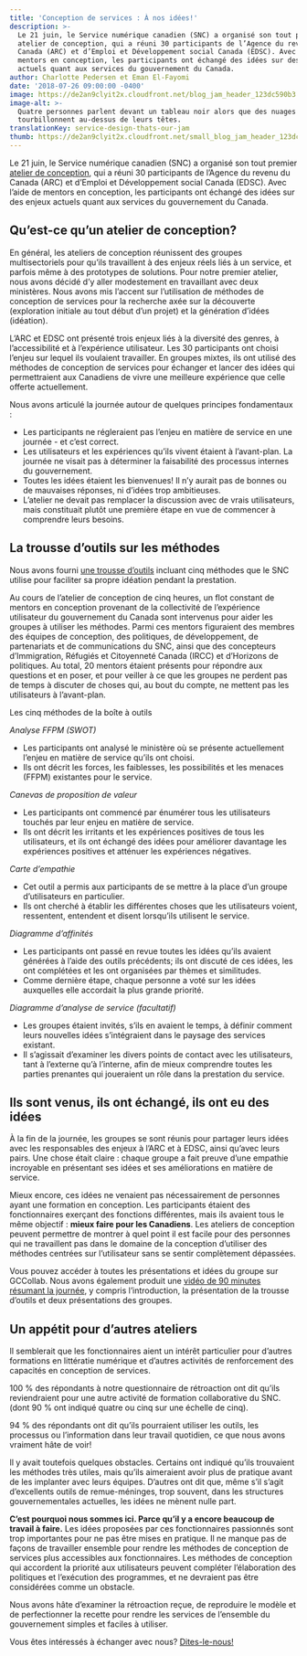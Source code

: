 ```yaml
---
title: 'Conception de services : À nos idées!'
description: >-
  Le 21 juin, le Service numérique canadien (SNC) a organisé son tout premier
  atelier de conception, qui a réuni 30 participants de l’Agence du revenu du
  Canada (ARC) et d’Emploi et Développement social Canada (EDSC). Avec l’aide de
  mentors en conception, les participants ont échangé des idées sur des enjeux
  actuels quant aux services du gouvernement du Canada.
author: Charlotte Pedersen et Eman El-Fayomi
date: '2018-07-26 09:00:00 -0400'
image: https://de2an9clyit2x.cloudfront.net/blog_jam_header_123dc590b3.jpg
image-alt: >-
  Quatre personnes parlent devant un tableau noir alors que des nuages ​​colorés
  tourbillonnent au-dessus de leurs têtes.
translationKey: service-design-thats-our-jam
thumb: https://de2an9clyit2x.cloudfront.net/small_blog_jam_header_123dc590b3.jpg
---
```


Le 21 juin, le Service numérique canadien (SNC) a organisé son tout premier [atelier de conception](https://www.youtube.com/watch?v=S_XeFWoR9uU), qui a réuni 30 participants de l’Agence du revenu du Canada (ARC) et d’Emploi et Développement social Canada (EDSC). Avec l’aide de mentors en conception, les participants ont échangé des idées sur des enjeux actuels quant aux services du gouvernement du Canada.

## Qu’est-ce qu’un atelier de conception?

En général, les ateliers de conception réunissent des groupes multisectoriels pour qu’ils travaillent à des enjeux réels liés à un service, et parfois même à des prototypes de solutions. Pour notre premier atelier, nous avons décidé d’y aller modestement en travaillant avec deux ministères. Nous avons mis l’accent sur l’utilisation de méthodes de conception de services pour la recherche axée sur la découverte (exploration initiale au tout début d’un projet) et la génération d’idées (idéation).

L’ARC et EDSC ont présenté trois enjeux liés à la diversité des genres, à l’accessibilité et à l’expérience utilisateur. Les 30 participants ont choisi l’enjeu sur lequel ils voulaient travailler. En groupes mixtes, ils ont utilisé des méthodes de conception de services pour échanger et lancer des idées qui permettraient aux Canadiens de vivre une meilleure expérience que celle offerte actuellement.

Nous avons articulé la journée autour de quelques principes fondamentaux :
* Les participants ne régleraient pas l’enjeu en matière de service en une journée - et c’est correct.
* Les utilisateurs et les expériences qu’ils vivent étaient à l’avant-plan. La journée ne visait pas à déterminer la faisabilité des processus internes du gouvernement.
* Toutes les idées étaient les bienvenues! Il n’y aurait pas de bonnes ou de mauvaises réponses, ni d’idées trop ambitieuses.
* L’atelier ne devait pas remplacer la discussion avec de vrais utilisateurs, mais constituait plutôt une première étape en vue de commencer à comprendre leurs besoins.


## La trousse d’outils sur les méthodes

Nous avons fourni [une trousse d’outils](https://gccollab.ca/file/owner/charlottepedersen#915431) incluant cinq méthodes que le SNC utilise pour faciliter sa propre idéation pendant la prestation.

Au cours de l’atelier de conception de cinq heures, un flot constant de mentors en conception provenant de la collectivité de l’expérience utilisateur du gouvernement du Canada sont intervenus pour aider les groupes à utiliser les méthodes. Parmi ces mentors figuraient des membres des équipes de conception, des politiques, de développement, de partenariats et de communications du SNC, ainsi que des concepteurs d’Immigration, Réfugiés et Citoyenneté Canada (IRCC) et d’Horizons de politiques. Au total, 20 mentors étaient présents pour répondre aux questions et en poser, et pour veiller à ce que les groupes ne perdent pas de temps à discuter de choses qui, au bout du compte, ne mettent pas les utilisateurs à l’avant-plan.

Les cinq méthodes de la boîte à outils

*Analyse FFPM (SWOT)*

* Les participants ont analysé le ministère où se présente actuellement l’enjeu en matière de service qu’ils ont choisi.
* Ils ont décrit les forces, les faiblesses, les possibilités et les menaces (FFPM) existantes pour le service.

*Canevas de proposition de valeur*

* Les participants ont commencé par énumérer tous les utilisateurs touchés par leur enjeu en matière de service.
* Ils ont décrit les irritants et les expériences positives de tous les utilisateurs, et ils ont échangé des idées pour améliorer davantage les expériences positives et atténuer les expériences négatives.

*Carte d’empathie*

* Cet outil a permis aux participants de se mettre à la place d’un groupe d’utilisateurs en particulier.
* Ils ont cherché à établir les différentes choses que les utilisateurs voient, ressentent, entendent et disent lorsqu’ils utilisent le service.

*Diagramme d’affinités*

* Les participants ont passé en revue toutes les idées qu’ils avaient générées à l’aide des outils précédents; ils ont discuté de ces idées, les ont complétées et les ont organisées par thèmes et similitudes.
* Comme dernière étape, chaque personne a voté sur les idées auxquelles elle accordait la plus grande priorité.

*Diagramme d’analyse de service (facultatif)*

* Les groupes étaient invités, s’ils en avaient le temps, à définir comment leurs nouvelles idées s’intégraient dans le paysage des services existant.
* Il s’agissait d’examiner les divers points de contact avec les utilisateurs, tant à l’externe qu’à l’interne, afin de mieux comprendre toutes les parties prenantes qui joueraient un rôle dans la prestation du service.


## Ils sont venus, ils ont échangé, ils ont eu des idées

À la fin de la journée, les groupes se sont réunis pour partager leurs idées avec les responsables des enjeux à l’ARC et à EDSC, ainsi qu’avec leurs pairs. Une chose était claire : chaque groupe a fait preuve d’une empathie incroyable en présentant ses idées et ses améliorations en matière de service.

Mieux encore, ces idées ne venaient pas nécessairement de personnes ayant une formation en conception. Les participants étaient des fonctionnaires exerçant des fonctions différentes, mais ils avaient tous le même objectif : **mieux faire pour les Canadiens**. Les ateliers de conception peuvent permettre de montrer à quel point il est facile pour des personnes qui ne travaillent pas dans le domaine de la conception d’utiliser des méthodes centrées sur l’utilisateur sans se sentir complètement dépassées.

Vous pouvez accéder à toutes les présentations et idées du groupe sur GCCollab. Nous avons également produit une [vidéo de 90 minutes résumant la journée](https://www.youtube.com/watch?v=S_XeFWoR9uU), y compris l’introduction, la présentation de la trousse d’outils et deux présentations des groupes.

## Un appétit pour d’autres ateliers

Il semblerait que les fonctionnaires aient un intérêt particulier pour d’autres formations en littératie numérique et d’autres activités de renforcement des capacités en conception de services.

100 % des répondants à notre questionnaire de rétroaction ont dit qu’ils reviendraient pour une autre activité de formation collaborative du SNC. (dont 90 % ont indiqué quatre ou cinq sur une échelle de cinq).

94 % des répondants ont dit qu’ils pourraient utiliser les outils, les processus ou l’information dans leur travail quotidien, ce que nous avons vraiment hâte de voir!

Il y avait toutefois quelques obstacles. Certains ont indiqué qu’ils trouvaient les méthodes très utiles, mais qu’ils aimeraient avoir plus de pratique avant de les implanter avec leurs équipes. D’autres ont dit que, même s’il s’agit d’excellents outils de remue-méninges, trop souvent, dans les structures gouvernementales actuelles, les idées ne mènent nulle part.

**C’est pourquoi nous sommes ici. Parce qu’il y a encore beaucoup de travail à faire.** Les idées proposées par ces fonctionnaires passionnés sont trop importantes pour ne pas être mises en pratique. Il ne manque pas de façons de travailler ensemble pour rendre les méthodes de conception de services plus accessibles aux fonctionnaires. Les méthodes de conception qui accordent la priorité aux utilisateurs peuvent compléter l’élaboration des politiques et l’exécution des programmes, et ne devraient pas être considérées comme un obstacle.

Nous avons hâte d’examiner la rétroaction reçue, de reproduire le modèle et de perfectionner la recette pour rendre les services de l’ensemble du gouvernement simples et faciles à utiliser.

Vous êtes intéressés à échanger avec nous? [Dites-le-nous!](mailto:cds-snc@tbs-sct.gc.ca)
